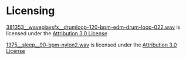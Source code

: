 # Licensing

[381353__waveplaysfx__drumloop-120-bpm-edm-drum-loop-022.wav](https://freesound.org/people/waveplaySFX/sounds/381353/) is licensed under the [Attribution 3.0 License](http://creativecommons.org/licenses/by/3.0/)

[1375__sleep__90-bpm-nylon2.wav](https://freesound.org/people/sleep/sounds/1375/) is licensed under the [Attribution 3.0 License](http://creativecommons.org/licenses/by/3.0/)